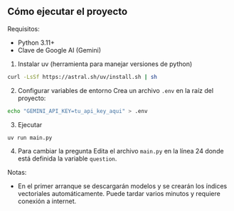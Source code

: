 ## Cómo ejecutar el proyecto

Requisitos:
- Python 3.11+
- Clave de Google AI (Gemini)

1) Instalar uv (herramienta para manejar versiones de python)
```bash
curl -LsSf https://astral.sh/uv/install.sh | sh
```

2) Configurar variables de entorno
Crea un archivo `.env` en la raíz del proyecto:
```bash
echo "GEMINI_API_KEY=tu_api_key_aqui" > .env
```

3) Ejecutar
```bash
uv run main.py
```

4) Para cambiar la pregunta
Edita el archivo `main.py` en la línea 24 donde está definida la variable `question`.

Notas:
- En el primer arranque se descargarán modelos y se crearán los índices vectoriales automáticamente. Puede tardar varios minutos y requiere conexión a internet.

